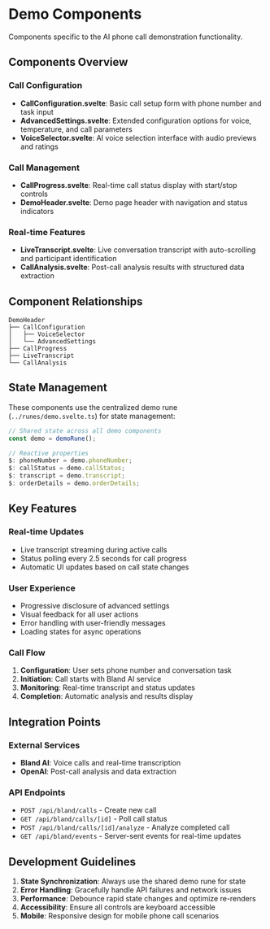# Demo Components

Components specific to the AI phone call demonstration functionality.

## Components Overview

### Call Configuration
- **CallConfiguration.svelte**: Basic call setup form with phone number and task input
- **AdvancedSettings.svelte**: Extended configuration options for voice, temperature, and call parameters
- **VoiceSelector.svelte**: AI voice selection interface with audio previews and ratings

### Call Management  
- **CallProgress.svelte**: Real-time call status display with start/stop controls
- **DemoHeader.svelte**: Demo page header with navigation and status indicators

### Real-time Features
- **LiveTranscript.svelte**: Live conversation transcript with auto-scrolling and participant identification
- **CallAnalysis.svelte**: Post-call analysis results with structured data extraction

## Component Relationships

```
DemoHeader
├── CallConfiguration
│   ├── VoiceSelector
│   └── AdvancedSettings
├── CallProgress
├── LiveTranscript
└── CallAnalysis
```

## State Management

These components use the centralized demo rune (`../runes/demo.svelte.ts`) for state management:

```typescript
// Shared state across all demo components
const demo = demoRune();

// Reactive properties
$: phoneNumber = demo.phoneNumber;
$: callStatus = demo.callStatus;
$: transcript = demo.transcript;
$: orderDetails = demo.orderDetails;
```

## Key Features

### Real-time Updates
- Live transcript streaming during active calls
- Status polling every 2.5 seconds for call progress
- Automatic UI updates based on call state changes

### User Experience
- Progressive disclosure of advanced settings
- Visual feedback for all user actions
- Error handling with user-friendly messages
- Loading states for async operations

### Call Flow
1. **Configuration**: User sets phone number and conversation task
2. **Initiation**: Call starts with Bland AI service
3. **Monitoring**: Real-time transcript and status updates
4. **Completion**: Automatic analysis and results display

## Integration Points

### External Services
- **Bland AI**: Voice calls and real-time transcription
- **OpenAI**: Post-call analysis and data extraction

### API Endpoints
- `POST /api/bland/calls` - Create new call
- `GET /api/bland/calls/[id]` - Poll call status
- `POST /api/bland/calls/[id]/analyze` - Analyze completed call
- `GET /api/bland/events` - Server-sent events for real-time updates

## Development Guidelines

1. **State Synchronization**: Always use the shared demo rune for state
2. **Error Handling**: Gracefully handle API failures and network issues
3. **Performance**: Debounce rapid state changes and optimize re-renders
4. **Accessibility**: Ensure all controls are keyboard accessible
5. **Mobile**: Responsive design for mobile phone call scenarios 